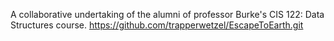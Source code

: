 A collaborative undertaking of the alumni of professor Burke's CIS 122: Data Structures course. 
https://github.com/trapperwetzel/EscapeToEarth.git
